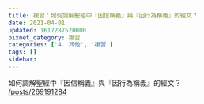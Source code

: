 ```yaml
---
title: 複習：如何調解聖經中『因信稱義』與『因行為稱義』的經文？
date: 2021-04-01
updated: 1617287520000
pixnet_category: 複習
categories: ['4. 其他', '複習']
tags: []
sidebar: 
---
```


<p>如何調解聖經中『因信稱義』與『因行為稱義』的經文？<br/>
<a href="/posts/269191284" target="_blank">/posts/269191284</a></p>
<p> </p>
